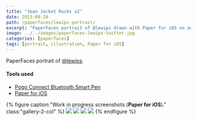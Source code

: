 ```yaml
---
title: "Jean Jacket Rocks x2"
date: 2013-09-20
path: /paperfaces/lewips-portrait/
excerpt: "PaperFaces portrait of @lewips drawn with Paper for iOS on an iPad."
image: ../../images/paperfaces-lewips-twitter.jpg
categories: [paperfaces]
tags: [portrait, illustration, Paper for iOS]
---
```


PaperFaces portrait of <a href="https://twitter.com/lewips">@lewips</a>.

#### Tools used

- [Pogo Connect Bluetooth Smart Pen](https://www.amazon.com/gp/product/B009K448L4/ref=as_li_ss_tl?ie=UTF8&camp=1789&creative=390957&creativeASIN=B009K448L4&linkCode=as2&tag=mademist-20)
- [Paper for iOS](https://paper.bywetransfer.com/)

{% figure caption:"Work in progress screenshots (**Paper for iOS**)." class:"gallery-2-col" %}
[![](../../images/paperfaces-lewips-process-1-600.jpg)](../../images/paperfaces-lewips-process-1-lg.jpg)
[![](../../images/paperfaces-lewips-process-2-600.jpg)](../../images/paperfaces-lewips-process-2-lg.jpg)
[![](../../images/paperfaces-lewips-process-3-600.jpg)](../../images/paperfaces-lewips-process-3-lg.jpg)
[![](../../images/paperfaces-lewips-process-4-600.jpg)](../../images/paperfaces-lewips-process-4-lg.jpg)
{% endfigure %}
